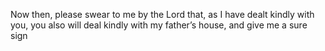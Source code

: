 Now then, please swear to me by the Lord that, as I have dealt kindly with you, you also will deal kindly with my father’s house, and give me a sure sign
